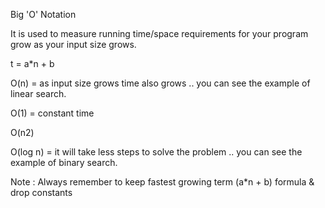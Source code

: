 Big 'O' Notation

It is used to measure running time/space requirements for your program grow as your input size grows.

t = a*n + b


O(n) = as input size grows time also grows .. you can see the example of linear search.

O(1) = constant time

O(n2)

O(log n) = it will take less steps to solve the problem .. you can see the example of binary search.

Note : Always remember to keep fastest growing term (a*n + b) formula & drop constants

